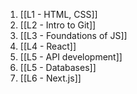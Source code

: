 1. [[L1 - HTML, CSS]]
2. [[L2 - Intro to Git]]
3. [[L3 - Foundations of JS]]
4. [[L4 - React]]
5. [[L5 - API development]]
6. [[L5 - Databases]]
7. [[L6 - Next.js]] 